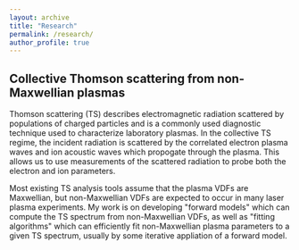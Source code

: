 ```yaml
---
layout: archive
title: "Research"
permalink: /research/
author_profile: true
---
```

Collective Thomson scattering from non-Maxwellian plasmas
-------
Thomson scattering (TS) describes electromagnetic radiation scattered by populations of charged particles and is a commonly used diagnostic technique used to characterize laboratory plasmas. In the collective TS regime, the incident radiation is scattered by the correlated electron plasma waves  and ion acoustic waves which propogate through the plasma. This allows us to use measurements of the scattered radiation to probe both the electron and ion parameters. 

Most existing TS analysis tools assume that the plasma VDFs are Maxwellian, but non-Maxwellian VDFs are expected to occur in many laser plasma experiments. My work is on developing "forward models" which can compute the TS spectrum from non-Maxwellian VDFs, as well as "fitting algorithms" which can efficiently fit non-Maxwellian plasma parameters to a given TS spectrum, usually by some iterative appliation of a forward model. 
